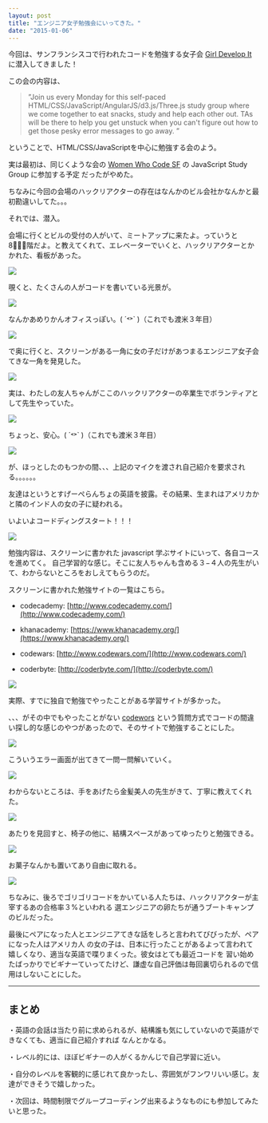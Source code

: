 ```yaml
---
layout: post
title: "エンジニア女子勉強会にいってきた。"
date: "2015-01-06"
---
```


今回は、サンフランシスコで行われたコードを勉強する女子会 [Girl Develop It](http://www.meetup.com/Girl-Develop-It-San-Francisco/events/219890381/) に潜入してきました！

この会の内容は、

>”Join us every Monday for this self-paced HTML/CSS/JavaScript/AngularJS/d3.js/Three.js
study group where we come together to eat snacks, study and help each other out.
TAs will be there to help you get unstuck when you can't figure out how to get those
pesky error messages to go away. ”

ということで、HTML/CSS/JavaScriptを中心に勉強する会のよう。

実は最初は、同じくような会の [Women Who Code SF](http://www.meetup.com/Women-Who-Code-SF/events/219964432/) の JavaScript Study Group に参加する予定
だったがやめた。

ちなみに今回の会場のハックリアクターの存在はなんかのビル会社かなんかと最初勘違いしてた。。。

それでは、潜入。

会場に行くとビルの受付の人がいて、ミートアップに来たよ。っていうと8階だよ。と教えてくれて、エレベーターでいくと、ハックリアクターとかかれた、看板があった。

![](/assets/images/girlsMeetup/1.jpg)

覗くと、たくさんの人がコードを書いている光景が。

![](/assets/images/girlsMeetup/2.jpg)

なんかあめりかんオフィスっぽい。( ´˂˃` )（これでも渡米３年目）

![](/assets/images/girlsMeetup/3.jpg)

で奥に行くと、スクリーンがある一角に女の子だけがあつまるエンジニア女子会てきな一角を発見した。

![](/assets/images/girlsMeetup/11.jpg)

実は、わたしの友人ちゃんがここのハックリアクターの卒業生でボランティアとして先生やっていた。

![](/assets/images/girlsMeetup/4.jpg)

ちょっと、安心。( ´˂˃` )（これでも渡米３年目）

![](/assets/images/girlsMeetup/4-1.jpg)

が、ほっとしたのもつかの間、、、上記のマイクを渡され自己紹介を要求される。。。。。。

友達はというとすげーぺらんちょの英語を披露。その結果、生まれはアメリカかと隣のインド人の女の子に疑われる。

いよいよコードディングスタート！！！

![](/assets/images/girlsMeetup/5.jpg)

勉強内容は、スクリーンに書かれた javascript 学ぶサイトにいって、各自コースを進めてく。
自己学習的な感じ。そこに友人ちゃんも含める３−４人の先生がいて、わからないところをおしえてもらうのだ。

スクリーンに書かれた勉強サイトの一覧はこちら。

* codecademy: [http://www.codecademy.com/](http://www.codecademy.com/)

* khanacademy: [https://www.khanacademy.org/](https://www.khanacademy.org/)

* codewars: [http://www.codewars.com/](http://www.codewars.com/)

* coderbyte: [http://coderbyte.com/](http://coderbyte.com/)

![](/assets/images/girlsMeetup/7.jpg)

実際、すでに独自で勉強でやったことがある学習サイトが多かった。

、、、がその中でもやったことがない
[codewors](http://www.codewars.com/) という質問方式でコードの間違い探し的な感じのやつがあったので、そのサイトで勉強することにした。

![](/assets/images/girlsMeetup/15.jpg)

こういうエラー画面が出てきて一問一問解いていく。

![](/assets/images/girlsMeetup/8.jpg)

わからないところは、手をあげたら金髪美人の先生がきて、丁寧に教えてくれた。

![](/assets/images/girlsMeetup/10.jpg)

あたりを見回すと、椅子の他に、結構スペースがあってゆったりと勉強できる。

![](/assets/images/girlsMeetup/12.jpg)

お菓子なんかも置いてあり自由に取れる。

![](/assets/images/girlsMeetup/6.jpg)

ちなみに、後ろでゴリゴリコードをかいている人たちは、ハックリアクターが主宰するあの合格率３%といわれる
選エンジニアの卵たちが通うブートキャンプのビルだった。


最後にペアになった人とエンジニアてきな話をしろと言われてびびったが、ペアになった人はアメリカ人
の女の子は、日本に行ったことがあるよって言われて嬉しくなり、適当な英語で喋りまくった。彼女はとても最近コードを
習い始めたばっかりでビギナーていってたけど、謙虚な自己評価は毎回裏切られるので信用はしないことにした。

---

## まとめ

・英語の会話は当たり前に求められるが、結構誰も気にしていないので英語ができなくても、適当に自己紹介すれば
なんとかなる。

・レベル的には、ほぼビギナーの人がくるかんじで自己学習に近い。

・自分のレベルを客観的に感じれて良かったし、雰囲気がフンワリいい感じ。友達ができそうで嬉しかった。

・次回は、時間制限でグループコーディング出来るようなものにも参加してみたいと思った。
